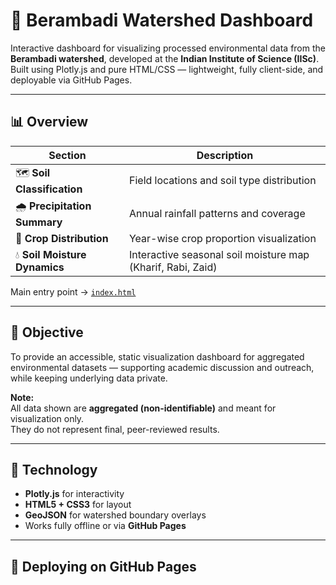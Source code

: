 # 🌿 Berambadi Watershed Dashboard

Interactive dashboard for visualizing processed environmental data from the **Berambadi watershed**, developed at the **Indian Institute of Science (IISc)**.  
Built using Plotly.js and pure HTML/CSS — lightweight, fully client-side, and deployable via GitHub Pages.

---

## 📊 Overview

| Section | Description |
|----------|--------------|
| 🗺️ **Soil Classification** | Field locations and soil type distribution |
| 🌧️ **Precipitation Summary** | Annual rainfall patterns and coverage |
| 🌾 **Crop Distribution** | Year-wise crop proportion visualization |
| 💧 **Soil Moisture Dynamics** | Interactive seasonal soil moisture map (Kharif, Rabi, Zaid) |

Main entry point → [`index.html`](./index.html)

---

## 🧠 Objective
To provide an accessible, static visualization dashboard for aggregated environmental datasets — supporting academic discussion and outreach, while keeping underlying data private.

**Note:**  
All data shown are **aggregated (non-identifiable)** and meant for visualization only.  
They do not represent final, peer-reviewed results.

---

## 🧩 Technology
- **Plotly.js** for interactivity  
- **HTML5 + CSS3** for layout  
- **GeoJSON** for watershed boundary overlays  
- Works fully offline or via **GitHub Pages**

---

## 🚀 Deploying on GitHub Pages
